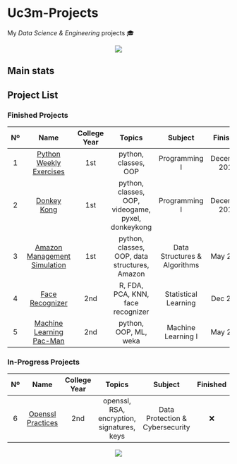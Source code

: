 <!-- *********************************************************************** -->
<!--                                                                         -->
<!--                                +###****.                                -->
<!--                                =***@@@+                                 -->
<!--            *%*   -%%:  -*%%%#     :@@@=:   #%##%%#=-*%%%*:              -->
<!--            %@%   =@@: #@@*=+*.    -==*@@+  @@@*=+@@@%+=#@@=             -->
<!--            %@%   -@@:-@@-     .==.    *@@. %@#   =@@:   %@#             -->
<!--            +@@+-=%@@..%@@+--+..%@@+--*@@*  @@#   +@@:   @@#             -->
<!--             -*%@@#+.   =#%@@%.  -*%@@%*-   %@*   =@@:   %@*             -->
<!--                                                                         -->
<!-- README.md                                                               -->
<!--                                                                         -->
<!-- By: aperez-b <100429952@alumnos.uc3m.es>                                -->
<!--                                                                         -->
<!-- Created: 2022/03/07 11:26:01 by aperez-b                                -->
<!-- Updated: 2022/03/07 13:40:09 by aperez-b                                -->
<!--                                                                         -->
<!-- *********************************************************************** -->

# Uc3m-Projects

My *Data Science & Engineering* projects 🎓

<p align="center">
  <a href="https://www.uc3m.es/Home">
    <img src="https://user-images.githubusercontent.com/40824677/157033257-8a0e20bf-1d9f-458b-8e24-57ed39cca196.png">
  </a>
</p>

## Main stats

## Project List

### Finished Projects

| Nº  | Name | College Year | Topics | Subject | Finished | Activity |
| :-: | :--: | :----------: | :----: | :-----: | :------: | :------: |
| 1 | [Python Weekly Exercises](https://github.com/madebypixel02/Python-Weekly-Exercises-2019) | 1st | python, classes, OOP | Programming I | December 2019 | ![GitHub Last Commit](https://img.shields.io/github/last-commit/madebypixel02/Python-Weekly-Exercises-2019/master) |
| 2 | [Donkey Kong](https://github.com/madebypixel02/Basic-OOP-Donkey-Kong-in-Python) | 1st | python, classes, OOP, videogame, pyxel, donkeykong | Programming I | December 2019 | ![GitHub Last Commit](https://img.shields.io/github/last-commit/madebypixel02/Basic-OOP-Donkey-Kong-in-Python/master) |
| 3 | [Amazon Management Simulation](https://github.com/madebypixel02/Amazon-Management-Simulation-in-Python) | 1st | python, classes, OOP, data structures, Amazon | Data Structures & Algorithms | May 2020 | ![GitHub Last Commit](https://img.shields.io/github/last-commit/madebypixel02/Amazon-Management-Simulation-in-Python/master) |
| 4 | [Face Recognizer](https://github.com/chriss1245/face-recognizer_with_fda_pca_knn) | 2nd | R, FDA, PCA, KNN, face recognizer | Statistical Learning | Dec 2020 | 🤷‍♂️ |
| 5 | [Machine Learning Pac-Man](https://github.com/madebypixel02/Machine-Learning-Pacman) | 2nd | python, OOP, ML, weka | Machine Learning I | May 2021 | ![GitHub Last Commit](https://img.shields.io/github/last-commit/madebypixel02/Machine-Learning-Pacman/master) |

### In-Progress Projects

| Nº  | Name | College Year | Topics | Subject | Finished | Activity |
| :-: | :--: | :----------: | :----: | :-----: | :------: | :------: |
| 6 | [Openssl Practices](https://github.com/madebypixel02/Openssl-Practices-2022) | 2nd | openssl, RSA, encryption, signatures, keys | Data Protection & Cybersecurity | ❌ | ![GitHub Last Commit](https://img.shields.io/github/last-commit/madebypixel02/Openssl-Practices-2022/main) |


<p align="center">
  <a href="https://www.uc3m.es/Home">
    <img src="https://user-images.githubusercontent.com/40824677/157033678-f25379d7-dfcb-4add-9a5e-9d9d314fd728.png">
  </a>
</p>
